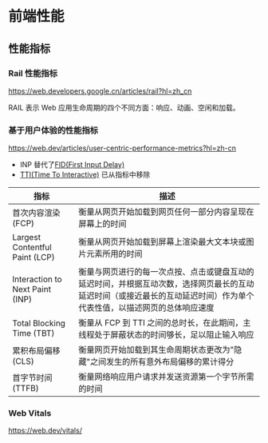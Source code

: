 # 前端性能

## 性能指标

### Rail 性能指标

https://web.developers.google.cn/articles/rail?hl=zh_cn

RAIL 表示 Web 应用生命周期的四个不同方面：响应、动画、空闲和加载。

### 基于用户体验的性能指标

https://web.dev/articles/user-centric-performance-metrics?hl=zh-cn

- INP 替代了[FID(First Input Delay)](https://web.dev/articles/fid?hl=zh_cn)
- [TTI(Time To Interactive)](https://web.dev/articles/tti?hl=zh-cn) 已从指标中移除

| 指标                            | 描述                                                                                                                                                                   |
| ------------------------------- | ---------------------------------------------------------------------------------------------------------------------------------------------------------------------- |
| 首次内容渲染 (FCP)              | 衡量从网页开始加载到网页任何一部分内容呈现在屏幕上的时间                                                                                                               |
| Largest Contentful Paint (LCP)  | 衡量从网页开始加载到屏幕上渲染最大文本块或图片元素所用的时间                                                                                                           |
| Interaction to Next Paint (INP) | 衡量与网页进行的每一次点按、点击或键盘互动的延迟时间，并根据互动次数，选择网页最长的互动延迟时间（或接近最长的互动延迟时间）作为单个代表性值，以描述网页的总体响应速度 |
| Total Blocking Time (TBT)       | 衡量从 FCP 到 TTI 之间的总时长，在此期间，主线程处于屏蔽状态的时间够长，足以阻止输入响应                                                                               |
| 累积布局偏移 (CLS)              | 衡量网页开始加载到其生命周期状态更改为"隐藏"之间发生的所有意外布局偏移的累计得分                                                                                       |
| 首字节时间 (TTFB)               | 衡量网络响应用户请求并发送资源第一个字节所需的时间                                                                                                                     |

### Web Vitals

https://web.dev/vitals/
